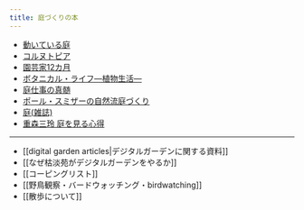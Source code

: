```yaml
---
title: 庭づくりの本
---
```

- [動いている庭](https://www.msz.co.jp/book/detail/07859/)
- [コルヌトピア](https://www.hayakawa-online.co.jp/shopdetail/000000013722/)
- [園芸家12カ月](https://www.chuko.co.jp/bunko/2020/08/206930.html)
- [ボタニカル・ライフ―植物生活―](https://www.shinchosha.co.jp/book/125014/)
- [庭仕事の真髄](http://www.tsukiji-shokan.co.jp/mokuroku/ISBN978-4-8067-1626-6.html)
- [ポール・スミザーの自然流庭づくり](https://bookclub.kodansha.co.jp/product?item=0000182871)
- [庭(雑誌)](https://niwamag.net/)
- [重森三玲 庭を見る心得](https://www.heibonsha.co.jp/book/b496980.html)

----
- [[digital garden articles|デジタルガーデンに関する資料]]
- [[なぜ枯淡苑がデジタルガーデンをやるか]]
- [[コーピングリスト]]
- [[野鳥観察・バードウォッチング・birdwatching]]
- [[散歩について]]